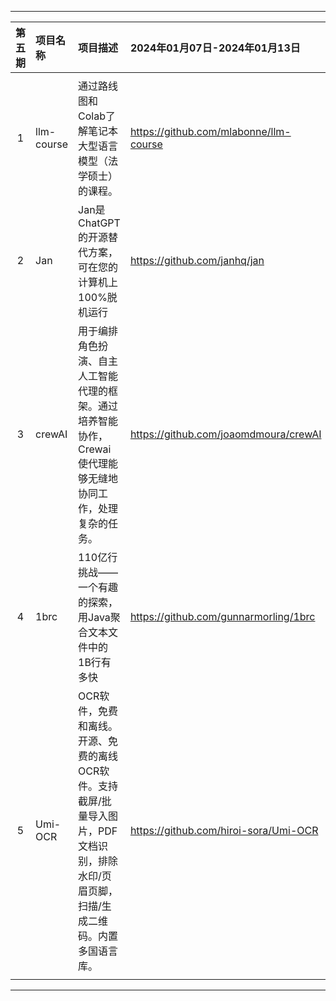 
---

| 第五期 | 项目名称   | 项目描述                                                     | 2024年01月07日-2024年01月13日          |
| :----: | :--------- | :----------------------------------------------------------- | :------------------------------------- |
|        |            |                                                              |                                        |
|   1    | llm-course | 通过路线图和Colab了解笔记本大型语言模型（法学硕士）的课程。  | https://github.com/mlabonne/llm-course |
|   2    | Jan        | Jan是ChatGPT的开源替代方案，可在您的计算机上100%脱机运行     | https://github.com/janhq/jan           |
|   3    | crewAI     | 用于编排角色扮演、自主人工智能代理的框架。通过培养智能协作，Crewai使代理能够无缝地协同工作，处理复杂的任务。 | https://github.com/joaomdmoura/crewAI  |
|   4    | 1brc       | 110亿行挑战——一个有趣的探索，用Java聚合文本文件中的1B行有多快 | https://github.com/gunnarmorling/1brc  |
|   5    | Umi-OCR    | OCR软件，免费和离线。开源、免费的离线OCR软件。支持截屏/批量导入图片，PDF文档识别，排除水印/页眉页脚，扫描/生成二维码。内置多国语言库。 | https://github.com/hiroi-sora/Umi-OCR  |
|        |            |                                                              |                                        |

---
